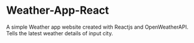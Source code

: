# Weather-App-React
A simple Weather app website created with Reactjs and OpenWeatherAPI. Tells the latest weather details of input city.

